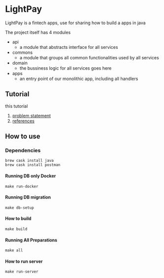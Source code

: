  # LightPay
 
LightPay is a fintech apps, use for sharing how to build a apps in java

The project itself has 4 modules
 - api
   - a module that abstracts interface for all services
 - commons
   - a module that groups all common functionalities used by all services
 - domain
   - the bussiness logic for all services goes here
 - apps
   - an entry point of our monolithic app, including all handlers
  
## Tutorial
this tutorial 
1. [problem statement](tutorial/problem_statement.md)
2. [references](tutorial/reference.md)  
## How to use

### Dependencies
 ```
brew cask install java
brew cask install postman
 ```

#### Running DB only Docker
 ```
 make run-docker
 ```

#### Running DB migration
 ```
 make db-setup
 ```

#### How to build
 ```
 make build
 ```

#### Running All Preparations
 ```
 make all
 ```


#### How to run server
 ```
 make run-server
 ```

  



